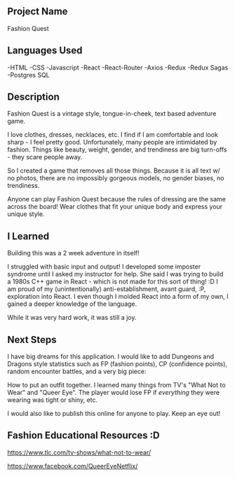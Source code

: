
## Project Name
Fashion Quest

## Languages Used
-HTML
-CSS
-Javascript
-React
-React-Router
-Axios
-Redux
-Redux Sagas
-Postgres SQL

## Description
Fashion Quest is a vintage style, tongue-in-cheek, text based adventure game.

I love clothes, dresses, necklaces, etc. I find if I am comfortable and look sharp - I feel pretty good.
Unfortunately, many people are intimidated by fashion. Things like beauty, weight, gender, and trendiness are big turn-offs - they scare people away.

So I created a game that removes all those things. Because it is all text w/ no photos, there are no impossibly gorgeous models, no gender biases, no trendiness. 

Anyone can play Fashion Quest because the rules of dressing are the same across the board! Wear clothes that fit your unique body and express your unique style.

## I Learned
Building this was a 2 week adventure in itself! 

I struggled with basic input and output! I developed some imposter syndrome until I asked my instructor for help. She said I was trying to build a 1980s C++ game in React - which is not made for this sort of thing! :D
I am proud of my (unintentionally) anti-establishment, avant guard, :P, exploration into React.
I even though I molded React into a form of my own, I gained a deeper knowledge of the language.

While it was very hard work, it was still a joy.

## Next Steps
I have big dreams for this application. I would like to add Dungeons and Dragons style statistics such as FP (fashion points), CP (confidence points), random encounter battles, and a very big piece:

How to put an outfit together. I learned many things from TV's "What Not to Wear" and "Queer Eye".
The player would lose FP if *everything* they were wearing was tight or shiny, etc.

I would also like to publish this online for anyone to play. Keep an eye out!

## Fashion Educational Resources :D

https://www.tlc.com/tv-shows/what-not-to-wear/

https://www.facebook.com/QueerEyeNetflix/
